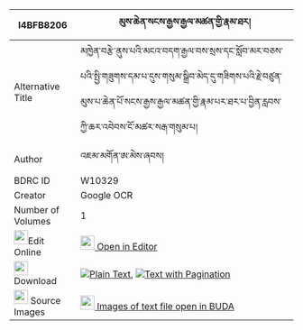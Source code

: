 |I4BFB8206|མུས་ཆེན་སངས་རྒྱས་རྒྱལ་མཚན་གྱི་རྣམ་ཐར། 
| --- | --- 
|Alternative Title |མཁྱེན་བརྩེ་ནུས་པའི་མངའ་བདག་རྒྱལ་བས་སྲས་དང་སློབ་མར་བཅས་པའི་སྤྱི་གཟུགས་དམ་པ་དུས་གསུམ་སྒྲིབ་མེད་དུ་གཟིགས་པའི་རྗེ་བཙུན་མུས་པ་ཆེན་པོ་སངས་རྒྱས་རྒྱལ་མཚན་གྱི་རྣམ་པར་ཐར་པ་བྱིན་རླབས་ཀྱི་ཆར་འབེབས་ངོ་མཚར་སརྒ་གསུམ་པ།
|Author| འཇམ་མགོན་ཨ་མེས་ཞབས།
|BDRC ID | W10329
|Creator | Google OCR
|Number of Volumes| 1
|<img width="25" src="https://img.icons8.com/color/25/000000/edit-property.png">Edit Online| [<img width="25" src="https://avatars.githubusercontent.com/u/45091458?s=200&v=4"> Open in Editor](http://editor.openpecha.org/I4BFB8206)
|<img width="25" src="https://img.icons8.com/fluent/48/000000/download-2.png"/>  Download | [![](https://img.icons8.com/color/20/000000/txt.png)Plain Text](https://github.com/Openpecha/I4BFB8206/releases/download/v2/mu_chen_sangye_gyaltsen_gyi_na_plain_I4BFB8206.zip), [![](https://img.icons8.com/color/20/000000/txt.png)Text with Pagination](https://github.com/Openpecha/I4BFB8206/releases/download/v2/mu_chen_sangye_gyaltsen_gyi_na_pages_I4BFB8206.zip)
|<img width="25" src="https://img.icons8.com/plasticine/100/000000/pictures-folder.png"/>  Source Images | [<img width="25" src="https://library.bdrc.io/icons/BUDA-small.svg"> Images of text file open in BUDA](https://library.bdrc.io/show/bdr:W10329)